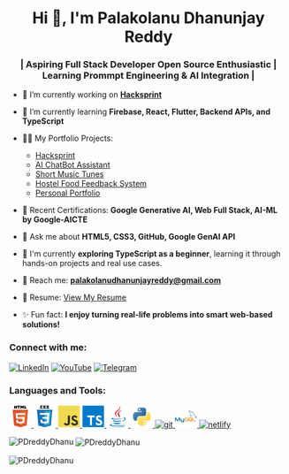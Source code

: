 <h1 align="center">Hi 👋, I'm Palakolanu Dhanunjay Reddy</h1>
<h3 align="center">| Aspiring Full Stack Developer
Open Source Enthusiastic | Learning Prommpt Engineering & AI Integration  | </h3>



- 🔭 I’m currently working on **[Hacksprint](https://hacksprint-rouge.vercel.app/)**

- 🚀 I’m currently learning **Firebase, React, Flutter, Backend APIs, and TypeScript**

- 👨‍💻 My Portfolio Projects:
  - [Hacksprint](https://hacksp.vercel.app/)
  - [AI ChatBot Assistant](https://pdreddy-dhanu-chat-bot.netlify.app)
  - [Short Music Tunes](https://pdr-tunes.netlify.app)
  - [Hostel Food Feedback System](https://pdreddydhanu.github.io/hostel-food-feedback/)
  - [Personal Portfolio](https://dhanunportfolio.netlify.app/)

- 📅 Recent Certifications: **Google Generative AI, Web Full Stack, AI-ML by Google-AICTE**

- 🤔 Ask me about **HTML5, CSS3, GitHub, Google GenAI API**

- 🧠 I'm currently **exploring TypeScript as a beginner**, learning it through hands-on projects and real use cases.

- 📧 Reach me: **palakolanudhanunjayreddy@gmail.com**

- 📄 Resume: [View My Resume](https://drive.google.com/file/d/1JwYjnQHSYwqGHkytpOTPUs2yPCoAaGsA/view?usp=sharing)

- ✨ Fun fact: **I enjoy turning real-life problems into smart web-based solutions!**

<h3 align="left">Connect with me:</h3>
<p align="left">
<a href="https://linkedin.com/in/dhanunjay-reddy-palakolanu-878b70259" target="blank"><img align="center" src="https://raw.githubusercontent.com/rahuldkjain/github-profile-readme-generator/master/src/images/icons/Social/linked-in-alt.svg" alt="LinkedIn" height="30" width="40" /></a>
<a href="https://www.youtube.com/@pdreddy" target="blank"><img align="center" src="https://raw.githubusercontent.com/rahuldkjain/github-profile-readme-generator/master/src/images/icons/Social/youtube.svg" alt="YouTube" height="30" width="40" /></a>
<a href="https://t.me/PDReddy_Dhanu04_08" target="blank"><img align="center" src="https://cdn.jsdelivr.net/gh/simple-icons/simple-icons/icons/telegram.svg" alt="Telegram" height="30" width="40" /></a>
</p>

<h3 align="left">Languages and Tools:</h3>
<p align="left"> 
  <a href="https://www.w3.org/html/" target="_blank"> <img src="https://raw.githubusercontent.com/devicons/devicon/master/icons/html5/html5-original-wordmark.svg" alt="html5" width="40" height="40"/> </a>
  <a href="https://www.w3schools.com/css/" target="_blank"> <img src="https://raw.githubusercontent.com/devicons/devicon/master/icons/css3/css3-original-wordmark.svg" alt="css3" width="40" height="40"/> </a>
  <a href="https://developer.mozilla.org/en-US/docs/Web/JavaScript" target="_blank"> <img src="https://raw.githubusercontent.com/devicons/devicon/master/icons/javascript/javascript-original.svg" alt="javascript" width="40" height="40"/> </a>
  <a href="https://www.typescriptlang.org/" target="_blank"> <img src="https://raw.githubusercontent.com/devicons/devicon/master/icons/typescript/typescript-original.svg" alt="typescript" width="40" height="40"/> </a>
  <a href="https://www.java.com" target="_blank"> <img src="https://raw.githubusercontent.com/devicons/devicon/master/icons/java/java-original.svg" alt="java" width="40" height="40"/> </a>
  <a href="https://www.python.org" target="_blank"> <img src="https://raw.githubusercontent.com/devicons/devicon/master/icons/python/python-original.svg" alt="python" width="40" height="40"/> </a>
  <a href="https://git-scm.com/" target="_blank"> <img src="https://www.vectorlogo.zone/logos/git-scm/git-scm-icon.svg" alt="git" width="40" height="40"/> </a>
  <a href="https://www.mysql.com/" target="_blank"> <img src="https://raw.githubusercontent.com/devicons/devicon/master/icons/mysql/mysql-original-wordmark.svg" alt="mysql" width="40" height="40"/> </a>
  <a href="https://www.netlify.com/" target="_blank"> <img src="https://www.vectorlogo.zone/logos/netlify/netlify-icon.svg" alt="netlify" width="40" height="40"/> </a>
</p>

<p><img align="left" src="https://github-readme-stats.vercel.app/api/top-langs?username=PDreddyDhanu&show_icons=true&locale=en&layout=compact" alt="PDreddyDhanu" /></p>

<p>&nbsp;<img align="center" src="https://github-readme-stats.vercel.app/api?username=PDreddyDhanu&show_icons=true&locale=en" alt="PDreddyDhanu" /></p>

<p><img align="center" src="https://github-readme-streak-stats.herokuapp.com/?user=PDreddyDhanu&" alt="PDreddyDhanu" /></p>
